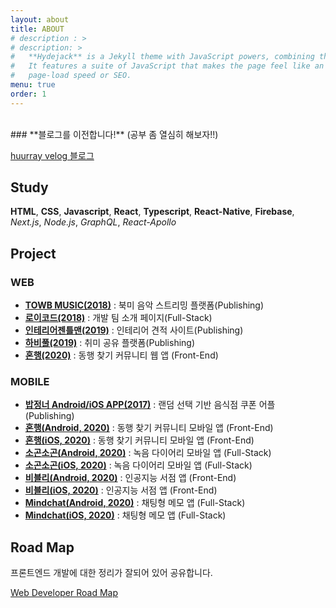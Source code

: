```yaml
---
layout: about
title: ABOUT
# description : >
# description: >
#   **Hydejack** is a Jekyll theme with JavaScript powers, combining the best of static sites and modern web apps.
#   It features a suite of JavaScript that makes the page feel like an app, without sacrificing backwards-compatibility,
#   page-load speed or SEO.
menu: true
order: 1
---
```


<br />
### **블로그를 이전합니다!** (공부 좀 열심히 해보자!!)

[huurray velog 블로그](https://velog.io/@huurray)

## Study

**HTML**, **CSS**, **Javascript**, **React**,
**Typescript**, **React-Native**, **Firebase**,  
_Next.js_, _Node.js_, _GraphQL_, _React-Apollo_

## Project

### WEB

- [**TOWB MUSIC(2018)**](https://www.towbmusic.com) : 북미 음악 스트리밍 플랫폼(Publishing)
- [**로이코드(2018)**](https://loycord.com) : 개발 팀 소개 페이지(Full-Stack)
- [**인테리어젠틀맨(2019)**](https://interiorgentleman.com) : 인테리어 견적 사이트(Publishing)
- [**하비풀(2019)**](https://hobbyful.co.kr) : 취미 공유 플랫폼(Publishing)
- [**혼행(2020)**](https://honhang.app) : 동행 찾기 커뮤니티 웹 앱 (Front-End)

### MOBILE

- [**밥정너 Android/iOS APP(2017)**](https://play.google.com/store/apps/details?id=com.bapjeongneo&hl=en_GB) : 랜덤 선택 기반 음식점 쿠폰 어플 (Publishing)
- [**혼행(Android, 2020)**](https://play.google.com/store/apps/details?id=com.midnightplan.honhang) : 동행 찾기 커뮤니티 모바일 앱 (Front-End)
- [**혼행(iOS, 2020)**](https://apps.apple.com/kr/app/id1436429081) : 동행 찾기 커뮤니티 모바일 앱 (Front-End)
- [**소곤소곤(Android, 2020)**](https://play.google.com/store/apps/details?id=com.midnightplan.murmur&hl=ko) : 녹음 다이어리 모바일 앱 (Full-Stack)
- [**소곤소곤(iOS, 2020)**](https://apps.apple.com/kr/app/id1510564828) : 녹음 다이어리 모바일 앱 (Full-Stack)
- [**비블리(Android, 2020)**](https://play.google.com/store/apps/details?id=com.ryencatchers.bibly) : 인공지능 서점 앱 (Front-End)
- [**비블리(iOS, 2020)**](https://apps.apple.com/kr/app/id1524931439) : 인공지능 서점 앱 (Front-End)
- [**Mindchat(Android, 2020)**](https://play.google.com/store/apps/details?id=com.midnightplan.mindchat) : 채팅형 메모 앱 (Full-Stack)
- [**Mindchat(iOS, 2020)**](https://apps.apple.com/kr/app/id1538319743) : 채팅형 메모 앱 (Full-Stack)

## Road Map

프론트엔드 개발에 대한 정리가 잘되어 있어 공유합니다.

[Web Developer Road Map](https://github.com/kamranahmedse/developer-roadmap)
